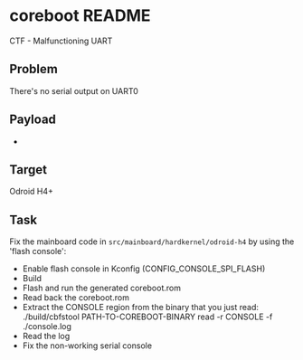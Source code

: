 coreboot README
===============

CTF - Malfunctioning UART

## Problem

There's no serial output on UART0

## Payload

-

## Target

Odroid H4+

## Task

Fix the mainboard code in `src/mainboard/hardkernel/odroid-h4` by using the 'flash console':

* Enable flash console in Kconfig (CONFIG_CONSOLE_SPI_FLASH)
* Build
* Flash and run the generated coreboot.rom
* Read back the coreboot.rom
* Extract the CONSOLE region from the binary that you just read: ./build/cbfstool PATH-TO-COREBOOT-BINARY read -r CONSOLE -f ./console.log
* Read the log
* Fix the non-working serial console
